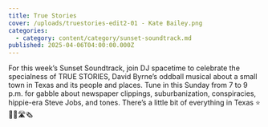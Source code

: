 ```yaml
---
title: True Stories
cover: /uploads/truestories-edit2-01 - Kate Bailey.png
categories:
  - category: content/category/sunset-soundtrack.md
published: 2025-04-06T04:00:00.000Z
---
```


For this week’s Sunset Soundtrack, join DJ spacetime to celebrate the specialness of TRUE STORIES, David Byrne’s oddball musical about a small town in Texas and its people and places. Tune in this Sunday from 7 to 9 p.m. for gabble about newspaper clippings, suburbanization, conspiracies, hippie-era Steve Jobs, and tones. There’s a little bit of everything in Texas ⭐️💾🚗🛣️🗞️
